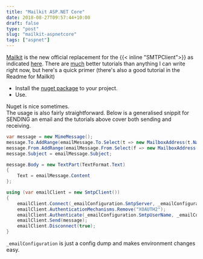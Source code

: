 ```yaml
---
title: "Mailkit ASP.NET Core"
date: 2018-08-27T09:57:44+10:00
draft: false
type: "post"
slug: "mailkit-aspnetcore"
tags: ["aspnet"]
---
```


[Mailkit](https://github.com/jstedfast/MailKit) is the new official replacement for the {{< inline "SMTPClient">}} as indicated [here](https://www.infoq.com/news/2017/04/MailKit-MimeKit-Official).
There are [much](https://dotnetcoretutorials.com/2017/11/02/using-mailkit-send-receive-email-asp-net-core/) better tutorials than anything I can write right now, but here's a quick primer (there's also a good tutorial in the Readme for Mailkit)

- Install the [nuget package](https://www.nuget.org/packages/MailKit/) to your project.
- Use.  
<!--more-->  

Nuget is nice sometimes.  
The usage is also fairly straightforward. Below is a generalised snippit for SENDING an email and the tutorials above cover both sending and receiving. 

``` csharp
var message = new MimeMessage();
message.To.AddRange(emailMessage.To.Select(t => new MailboxAddress(t.Name, t.Address)));
message.From.AddRange(emailMessage.From.Select(f => new MailboxAddress(f.Name, f.Address)));
message.Subject = emailMessage.Subject;

message.Body = new TextPart(TextFormat.Text)
{
    Text = emailMessage.Content
};

using (var emailClient = new SmtpClient())
{
    emailClient.Connect(_emailConfiguration.SmtpServer, _emailConfiguration.SmtpPort, true);
    emailClient.AuthenticationMechanisms.Remove("XOAUTH2");
    emailClient.Authenticate(_emailConfiguration.SmtpUserName, _emailConfiguration.SmtpPassword);
    emailClient.Send(message);
    emailClient.Disconnect(true);
}
```  

`_emailConfiguration` is just a config dump and makes environment changes easy.